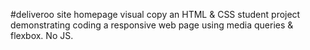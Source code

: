 #deliveroo site homepage visual copy
an HTML & CSS student project
demonstrating coding a responsive web page using media queries & flexbox. No JS.
